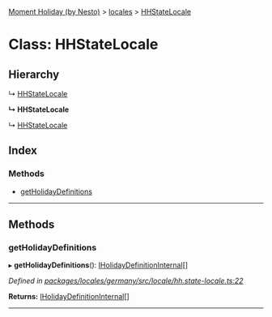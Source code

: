 [Moment Holiday (by Nesto)](../README.md) > [locales](../modules/locales.md) > [HHStateLocale](../classes/locales.hhstatelocale.md)

# Class: HHStateLocale

## Hierarchy

↳  [HHStateLocale](locales.hhstatelocale.md)

**↳ HHStateLocale**

↳  [HHStateLocale](locales.hhstatelocale.md)

## Index

### Methods

* [getHolidayDefinitions](locales.hhstatelocale.md#getholidaydefinitions)

---

## Methods

<a id="getholidaydefinitions"></a>

###  getHolidayDefinitions

▸ **getHolidayDefinitions**(): [IHolidayDefinitionInternal](../interfaces/_node_modules__nesto_software_moment_holiday_core_src_holiday_definition_interface_.iholidaydefinitioninternal.md)[]

*Defined in [packages/locales/germany/src/locale/hh.state-locale.ts:22](https://github.com/nesto-software/moment-holiday/blob/72ce1a6/packages/locales/germany/src/locale/hh.state-locale.ts#L22)*

**Returns:** [IHolidayDefinitionInternal](../interfaces/_node_modules__nesto_software_moment_holiday_core_src_holiday_definition_interface_.iholidaydefinitioninternal.md)[]

___

